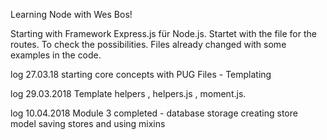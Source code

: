 Learning Node with Wes Bos!

Starting with Framework Express.js für Node.js. 
Startet with the file for the routes. To check the possibilities. 
Files already changed with some examples in the code. 

log 27.03.18
starting core concepts with PUG Files - Templating

log 29.03.2018
Template helpers , helpers.js , moment.js. 

log 10.04.2018
Module 3 completed -  database storage
creating store model
saving stores and using mixins

